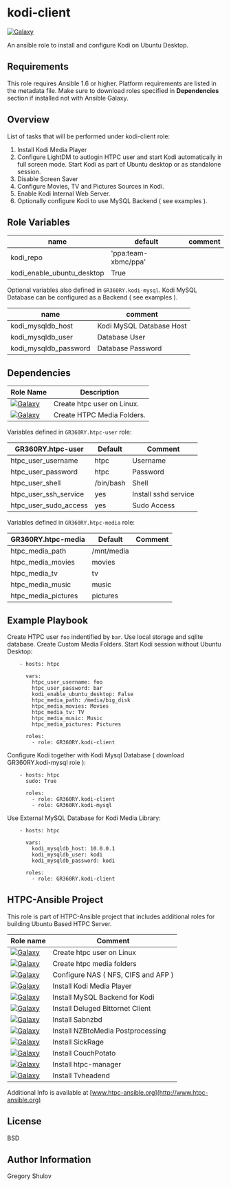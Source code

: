 kodi-client
===========

[![Galaxy](http://img.shields.io/badge/galaxy-GR360RY.kodi--client-green.svg?style=flat-square)](https://galaxy.ansible.com/list#/roles/3098)

An ansible role to install and configure Kodi on Ubuntu Desktop.

Requirements
------------

This role requires Ansible 1.6 or higher. Platform requirements are listed in the metadata file.
Make sure to download roles specified in **Dependencies** section if installed not with Ansible Galaxy.

Overview
--------

List of tasks that will be performed under kodi-client role:

1. Install Kodi Media Player
2. Configure LightDM to autlogin HTPC user and start Kodi automatically in full screen mode. Start Kodi as part of Ubuntu desktop or as standalone session.
3. Disable Screen Saver
4. Configure Movies, TV and Pictures Sources in Kodi.
5. Enable Kodi Internal Web Server.
6. Optionally configure Kodi to use MySQL Backend ( see examples ).


Role Variables
--------------

 name                       | default             | comment
----------------------------|---------------------|-------------
 kodi_repo                  | 'ppa:team-xbmc/ppa' | 
 kodi_enable_ubuntu_desktop | True                | 


Optional variables also defined in `GR360RY.kodi-mysql`. Kodi MySQL Database can be configured as a Backend ( see examples ). 

 name                   | comment
------------------------|-------------
 kodi_mysqldb_host      | Kodi MySQL Database Host
 kodi_mysqldb_user      | Database User
 kodi_mysqldb_password  | Database Password


Dependencies
------------

 Role Name| Description
----------|-----------
[![Galaxy](http://img.shields.io/badge/galaxy-GR360RY.htpc--user-blue.svg?style=flat-square)](https://galaxy.ansible.com/list#/roles/4645) | Create htpc user on Linux.
[![Galaxy](http://img.shields.io/badge/galaxy-GR360RY.htpc--media-blue.svg?style=flat-square)](https://galaxy.ansible.com/list#/roles/4926)| Create HTPC Media Folders.

Variables defined in `GR360RY.htpc-user` role:

 GR360RY.htpc-user        | Default       | Comment          
--------------------------|---------------|---------
 htpc_user_username       | htpc          | Username
 htpc_user_password       | htpc          | Password
 htpc_user_shell          | /bin/bash     | Shell
 htpc_user_ssh_service    | yes           | Install sshd service
 htpc_user_sudo_access    | yes           | Sudo Access

Variables defined in `GR360RY.htpc-media` role:

 GR360RY.htpc-media       | Default       | Comment          
--------------------------|---------------|---------
 htpc_media_path          | /mnt/media    |
 htpc_media_movies        | movies        |
 htpc_media_tv            | tv            |
 htpc_media_music         | music         |
 htpc_media_pictures      | pictures      |


Example Playbook
----------------

Create HTPC user `foo` indentified by `bar`. Use local storage and sqlite database. Create Custom Media Folders.
Start Kodi session without Ubuntu Desktop:

```
    - hosts: htpc

      vars:
        htpc_user_username: foo
        htpc_user_password: bar
        kodi_enable_ubuntu_desktop: False
        htpc_media_path: /media/big_disk
        htpc_media_movies: Movies
        htpc_media_tv: TV
        htpc_media_music: Music
        htpc_media_pictures: Pictures

      roles:
        - role: GR360RY.kodi-client
```

Configure Kodi together with Kodi Mysql Database ( download GR360RY.kodi-mysql role ):

```
    - hosts: htpc
      sudo: True

      roles:
        - role: GR360RY.kodi-client
        - role: GR360RY.kodi-mysql
```

Use External MySQL Database for Kodi Media Library:

```
    - hosts: htpc

      vars:
        kodi_mysqldb_host: 10.0.0.1
        kodi_mysqldb_user: kodi
        kodi_mysqldb_password: kodi

      roles:
        - role: GR360RY.kodi-client
```

HTPC-Ansible Project
--------------------

This role is part of HTPC-Ansible project that includes additional roles for building Ubuntu Based HTPC Server.

 Role name               | Comment
-------------------------|-----------------------------
[![Galaxy](http://img.shields.io/badge/galaxy-GR360RY.htpc--user-blue.svg?style=flat-square)](https://galaxy.ansible.com/list#/roles/4645) |  Create htpc user on Linux
[![Galaxy](http://img.shields.io/badge/galaxy-GR360RY.htpc--media-blue.svg?style=flat-square)](https://galaxy.ansible.com/list#/roles/4645)      | Create htpc media folders
[![Galaxy](http://img.shields.io/badge/galaxy-GR360RY.htpc--nas-blue.svg?style=flat-square)](https://galaxy.ansible.com/list#/roles/4645)    | Configure NAS ( NFS, CIFS and AFP )
[![Galaxy](http://img.shields.io/badge/galaxy-GR360RY.kodi--client-blue.svg?style=flat-square)](https://galaxy.ansible.com/list#/roles/3098)    | Install Kodi Media Player
[![Galaxy](http://img.shields.io/badge/galaxy-GR360RY.kodi--mysql-blue.svg?style=flat-square)](https://galaxy.ansible.com/list#/roles/4645)    | Install MySQL Backend for Kodi
[![Galaxy](http://img.shields.io/badge/galaxy-GR360RY.deluge-blue.svg?style=flat-square)](https://galaxy.ansible.com/list#/roles/4645)    | Install Deluged Bittornet Client
[![Galaxy](http://img.shields.io/badge/galaxy-GR360RY.sabnzbd-blue.svg?style=flat-square)](https://galaxy.ansible.com/list#/roles/4645)    | Install Sabnzbd
[![Galaxy](http://img.shields.io/badge/galaxy-GR360RY.nzbtomedia-blue.svg?style=flat-square)](https://galaxy.ansible.com/list#/roles/4645)    | Install NZBtoMedia Postprocessing
[![Galaxy](http://img.shields.io/badge/galaxy-GR360RY.sickbeard-blue.svg?style=flat-square)](https://galaxy.ansible.com/list#/roles/4645)    | Install SickRage
[![Galaxy](http://img.shields.io/badge/galaxy-GR360RY.couchpotato-blue.svg?style=flat-square)](https://galaxy.ansible.com/list#/roles/4645)    | Install CouchPotato
[![Galaxy](http://img.shields.io/badge/galaxy-GR360RY.htpc--manager-blue.svg?style=flat-square)](https://galaxy.ansible.com/list#/roles/4645)    | Install htpc-manager
[![Galaxy](http://img.shields.io/badge/galaxy-GR360RY.tvheadend-blue.svg?style=flat-square)](https://galaxy.ansible.com/list#/roles/4645)    | Install Tvheadend


Additional Info is available at [www.htpc-ansible.org](http://www.htpc-ansible.org)

License
-------

BSD

Author Information
------------------

Gregory Shulov